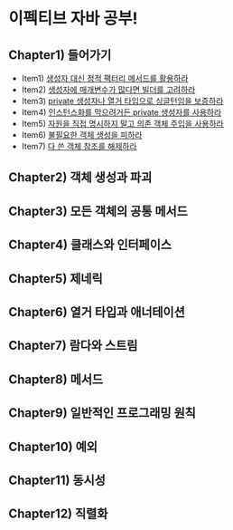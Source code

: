 # 이펙티브 자바 공부!

## Chapter1) 들어가기
- Item1) [생성자 대신 정적 팩터리 메서드를 활용하라](https://github.com/KangBaekGwa/effective-java/tree/main/src/main/java/baekgwa/chapter2/Item1)
- Item2) [생성자에 매개변수가 많다면 빌더를 고려하라](https://github.com/KangBaekGwa/effective-java/tree/main/src/main/java/baekgwa/chapter2/item2)
- Item3) [private 생성자나 열거 타입으로 싱글턴임을 보증하라](https://github.com/KangBaekGwa/effective-java/tree/main/src/main/java/baekgwa/chapter2/item3)
- Item4) [인스턴스화를 막으려거든 private 생성자를 사용하라](https://github.com/KangBaekGwa/effective-java/tree/main/src/main/java/baekgwa/chapter2/item4)
- Item5) [자원을 직접 명시하지 말고 의존 객체 주입을 사용하라](https://github.com/KangBaekGwa/effective-java/tree/main/src/main/java/baekgwa/chapter2/item5)
- Item6) [불필요한 객체 생성을 피하라](https://github.com/KangBaekGwa/effective-java/tree/main/src/main/java/baekgwa/chapter2/item6)
- Item7) [다 쓴 객체 참조를 해제하라](https://github.com/KangBaekGwa/effective-java/tree/main/src/main/java/baekgwa/chapter2/item7)
## Chapter2) 객체 생성과 파괴

## Chapter3) 모든 객체의 공통 메서드

## Chapter4) 클래스와 인터페이스

## Chapter5) 제네릭

## Chapter6) 열거 타입과 애너테이션

## Chapter7) 람다와 스트림

## Chapter8) 메서드

## Chapter9) 일반적인 프로그래밍 원칙

## Chapter10) 예외

## Chapter11) 동시성

## Chapter12) 직렬화